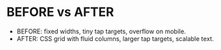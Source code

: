 # BEFORE vs AFTER
- BEFORE: fixed widths, tiny tap targets, overflow on mobile.
- AFTER: CSS grid with fluid columns, larger tap targets, scalable text.
